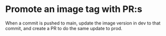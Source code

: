 # Promote an image tag with PR:s

When a commit is pushed to main, update the image version in dev to that commit,
and create a PR to do the same update to prod.
